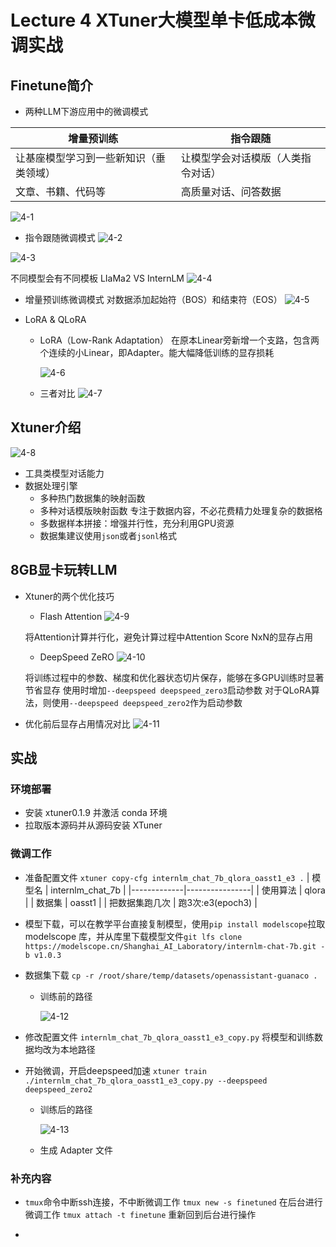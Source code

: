# Lecture 4 XTuner大模型单卡低成本微调实战
## Finetune简介
- 两种LLM下游应用中的微调模式
  
| 增量预训练 | 指令跟随 |
| ------------------------- | ------------------------ |
| 让基座模型学习到一些新知识（垂类领域） | 让模型学会对话模版（人类指令对话） |
| 文章、书籍、代码等 | 高质量对话、问答数据 |

![4-1](https://github.com/xwhclaire/StudyPackages/assets/34467524/28cfa0d3-2c1a-4434-a599-a870be25e579)

  - 指令跟随微调模式
  ![4-2](https://github.com/xwhclaire/StudyPackages/assets/34467524/bc5f3c1b-cd21-41c9-8fcd-ead5c6ba0577)

  ![4-3](https://github.com/xwhclaire/StudyPackages/assets/34467524/fa66d83a-839b-4764-9c25-e2e7b3b9db98)

  不同模型会有不同模板 LIaMa2 VS InternLM
![4-4](https://github.com/xwhclaire/StudyPackages/assets/34467524/d0b35257-b99a-49ac-aff1-3bb78e747dea)

  - 增量预训练微调模式
  对数据添加起始符（BOS）和结束符（EOS）
  ![4-5](https://github.com/xwhclaire/StudyPackages/assets/34467524/83ef64e2-6c12-475c-8d62-7a3764f23286)


- LoRA & QLoRA
  - LoRA（Low-Rank Adaptation）
  在原本Linear旁新增一个支路，包含两个连续的小Linear，即Adapter。能大幅降低训练的显存损耗

    ![4-6](https://github.com/xwhclaire/StudyPackages/assets/34467524/99f266a9-7fa7-4fb7-9fa5-f38e4f2e88e8)

  - 三者对比
    ![4-7](https://github.com/xwhclaire/StudyPackages/assets/34467524/62be518b-f76b-4127-9cc3-aa81062fb3a9)

## Xtuner介绍
![4-8](https://github.com/xwhclaire/StudyPackages/assets/34467524/23ea8ec3-608f-4e4f-8816-e1aa55356fdf)

- 工具类模型对话能力
- 数据处理引擎
  - 多种热门数据集的映射函数
  - 多种对话模版映射函数
专注于数据内容，不必花费精力处理复杂的数据格
  - 多数据样本拼接：增强并行性，充分利用GPU资源
  - 数据集建议使用`json`或者`jsonl`格式 

## 8GB显卡玩转LLM
- Xtuner的两个优化技巧
  - Flash Attention
    ![4-9](https://github.com/xwhclaire/StudyPackages/assets/34467524/dc3867d4-bc99-49bc-b4dc-d0d39da64bc9)

  将Attention计算并行化，避免计算过程中Attention Score NxN的显存占用
  - DeepSpeed ZeRO
    ![4-10](https://github.com/xwhclaire/StudyPackages/assets/34467524/f1bb00fd-fe6c-47f6-9f60-04f1a56e47a6)

  将训练过程中的参数、梯度和优化器状态切片保存，能够在多GPU训练时显著节省显存
  使用时增加`--deepspeed deepspeed_zero3`启动参数
  对于QLoRA算法，则使用`--deepspeed deepspeed_zero2`作为启动参数
- 优化前后显存占用情况对比
    ![4-11](https://github.com/xwhclaire/StudyPackages/assets/34467524/21129145-3119-440a-ab6f-9a0f8584d6bf)

## 实战
### 环境部署
- 安装 xtuner0.1.9 并激活 conda 环境
- 拉取版本源码并从源码安装 XTuner
### 微调工作
- 准备配置文件 `xtuner copy-cfg internlm_chat_7b_qlora_oasst1_e3 .`
  | 模型名 | internlm_chat_7b |
  |-------------|----------------|
  | 使用算法 | qlora |
  | 数据集 | oasst1 |
  | 把数据集跑几次 | 跑3次:e3(epoch3) |
- 模型下载，可以在教学平台直接复制模型，使用`pip install modelscope`拉取 modelscope 库，并从库里下载模型文件`git lfs clone https://modelscope.cn/Shanghai_AI_Laboratory/internlm-chat-7b.git -b v1.0.3`
- 数据集下载 `cp -r /root/share/temp/datasets/openassistant-guanaco .`
  - 训练前的路径

    ![4-12](https://github.com/xwhclaire/StudyPackages/assets/34467524/e98d49cb-fd64-4ad1-93f7-5f59e33a352b)

- 修改配置文件 `internlm_chat_7b_qlora_oasst1_e3_copy.py` 将模型和训练数据均改为本地路径
- 开始微调，开启deepspeed加速 `xtuner train ./internlm_chat_7b_qlora_oasst1_e3_copy.py --deepspeed deepspeed_zero2` 
  - 训练后的路径
    
    ![4-13](https://github.com/xwhclaire/StudyPackages/assets/34467524/97552d71-3ffd-4519-93a2-ddecde9565c7)
  - 生成 Adapter 文件


### 补充内容
- `tmux`命令中断ssh连接，不中断微调工作
    `tmux new -s finetuned` 在后台进行微调工作
    `tmux attach -t finetune` 重新回到后台进行操作
  
- 
